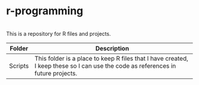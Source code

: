 # r-programming
<br>
This is a repository for R files and projects. 

Folder | Description
------------- | -------------
Scripts | This folder is a place to keep R files that I have created, I keep these so I can use the code as references in future projects.
